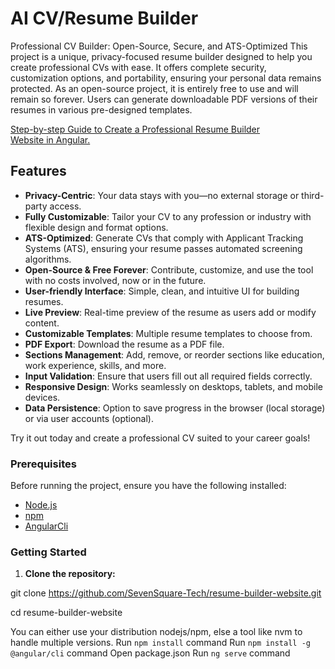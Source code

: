 # AI CV/Resume Builder

Professional CV Builder: Open-Source, Secure, and ATS-Optimized
This project is a unique, privacy-focused resume builder designed to help you create professional CVs with ease. It offers complete security, customization options, and portability, ensuring your personal data remains protected. As an open-source project, it is entirely free to use and will remain so forever. Users can generate downloadable PDF versions of their resumes in various pre-designed templates.

[Step-by-step Guide to Create a Professional Resume Builder Website in Angular.](https://www.sevensquaretech.com/create-professional-resume-builder-website-angular-github-code/)

## Features

- **Privacy-Centric**: Your data stays with you—no external storage or third-party access.
- **Fully Customizable**: Tailor your CV to any profession or industry with flexible design and format options.
- **ATS-Optimized**: Generate CVs that comply with Applicant Tracking Systems (ATS), ensuring your resume passes automated screening algorithms.
- **Open-Source & Free Forever**: Contribute, customize, and use the tool with no costs involved, now or in the future.
- **User-friendly Interface**: Simple, clean, and intuitive UI for building resumes.
- **Live Preview**: Real-time preview of the resume as users add or modify content.
- **Customizable Templates**: Multiple resume templates to choose from.
- **PDF Export**: Download the resume as a PDF file.
- **Sections Management**: Add, remove, or reorder sections like education, work experience, skills, and more.
- **Input Validation**: Ensure that users fill out all required fields correctly.
- **Responsive Design**: Works seamlessly on desktops, tablets, and mobile devices.
- **Data Persistence**: Option to save progress in the browser (local storage) or via user accounts (optional).

Try it out today and create a professional CV suited to your career goals!

### Prerequisites

Before running the project, ensure you have the following installed:

- [Node.js](https://nodejs.org/en/download/)
- [npm](https://www.npmjs.com/get-npm)
- [AngularCli](https://angular.dev/tools/cli)

### Getting Started

1. **Clone the repository:**

git clone https://github.com/SevenSquare-Tech/resume-builder-website.git

cd resume-builder-website

You can either use your distribution nodejs/npm, else a tool like nvm to handle multiple versions.
Run `npm install` command
Run `npm install -g @angular/cli` command
Open package.json
Run `ng serve` command
